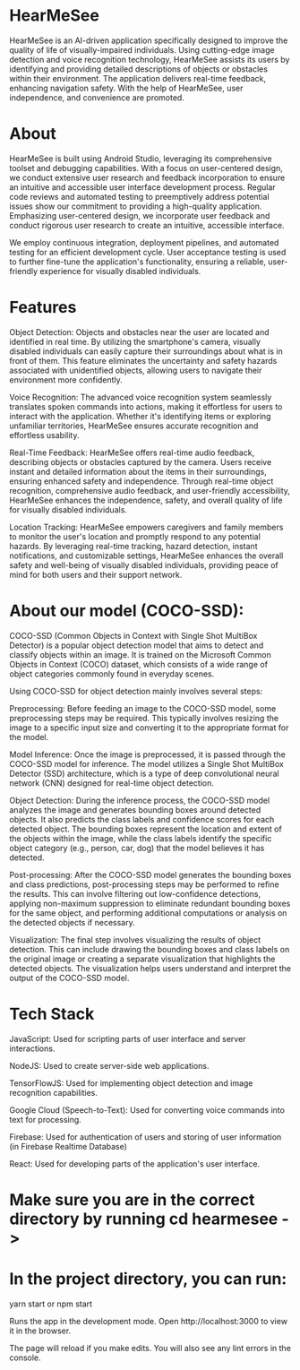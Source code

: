 # HearMeSee
HearMeSee is an AI-driven application specifically designed to improve the quality of life of visually-impaired individuals. Using cutting-edge image detection and voice recognition technology, HearMeSee assists its users by identifying and providing detailed descriptions of objects or obstacles within their environment. The application delivers real-time feedback, enhancing navigation safety. With the help of HearMeSee, user independence, and convenience are promoted.


# About

HearMeSee is built using Android Studio, leveraging its comprehensive toolset and debugging capabilities. With a focus on user-centered design, we conduct extensive user research and feedback incorporation to ensure an intuitive and accessible user interface development process. Regular code reviews and automated testing to preemptively address potential issues show our commitment to providing a high-quality application. Emphasizing user-centered design, we incorporate user feedback and conduct rigorous user research to create an intuitive, accessible interface. 

We employ continuous integration, deployment pipelines, and automated testing for an efficient development cycle. User acceptance testing is used to further fine-tune the application's functionality, ensuring a reliable, user-friendly experience for visually disabled individuals.

# Features

Object Detection: Objects and obstacles near the user are located and identified in real time. By utilizing the smartphone's camera, visually disabled individuals can easily capture their surroundings about what is in front of them. This feature eliminates the uncertainty and safety hazards associated with unidentified objects, allowing users to navigate their environment more confidently.

Voice Recognition: The advanced voice recognition system seamlessly translates spoken commands into actions, making it effortless for users to interact with the application. Whether it's identifying items or exploring unfamiliar territories, HearMeSee ensures accurate recognition and effortless usability.

Real-Time Feedback: HearMeSee offers real-time audio feedback, describing objects or obstacles captured by the camera. Users receive instant and detailed information about the items in their surroundings, ensuring enhanced safety and independence. Through real-time object recognition, comprehensive audio feedback, and user-friendly accessibility, HearMeSee enhances the independence, safety, and overall quality of life for visually disabled individuals.

Location Tracking: HearMeSee empowers caregivers and family members to monitor the user's location and promptly respond to any potential hazards. By leveraging real-time tracking, hazard detection, instant notifications, and customizable settings, HearMeSee enhances the overall safety and well-being of visually 
disabled individuals, providing peace of mind for both users and their support network.

# About our model (COCO-SSD):
COCO-SSD (Common Objects in Context with Single Shot MultiBox Detector) is a popular object detection model that aims to detect and classify objects within an image. It is trained on the Microsoft Common Objects in Context (COCO) dataset, which consists of a wide range of object categories commonly found in everyday scenes.

Using COCO-SSD for object detection mainly involves several steps:

Preprocessing: Before feeding an image to the COCO-SSD model, some preprocessing steps may be required. This typically involves resizing the image to a specific input size and converting it to the appropriate format for the model.

Model Inference: Once the image is preprocessed, it is passed through the COCO-SSD model for inference. The model utilizes a Single Shot MultiBox Detector (SSD) architecture, which is a type of deep convolutional neural network (CNN) designed for real-time object detection.

Object Detection: During the inference process, the COCO-SSD model analyzes the image and generates bounding boxes around detected objects. It also predicts the class labels and confidence scores for each detected object. The bounding boxes represent the location and extent of the objects within the image, while the class labels identify the specific object category (e.g., person, car, dog) that the model believes it has detected.

Post-processing: After the COCO-SSD model generates the bounding boxes and class predictions, post-processing steps may be performed to refine the results. This can involve filtering out low-confidence detections, applying non-maximum suppression to eliminate redundant bounding boxes for the same object, and performing additional computations or analysis on the detected objects if necessary.

Visualization: The final step involves visualizing the results of object detection. This can include drawing the bounding boxes and class labels on the original image or creating a separate visualization that highlights the detected objects. The visualization helps users understand and interpret the output of the COCO-SSD model.


# Tech Stack

JavaScript: Used for scripting parts of user interface and server interactions.

NodeJS: Used to create server-side web applications.

TensorFlowJS: Used for implementing object detection and image recognition capabilities.

Google Cloud (Speech-to-Text): Used for converting voice commands into text for processing.

Firebase: Used for authentication of users and storing of user information (in Firebase Realtime Database)

React: Used for developing parts of the application's user interface.


# Make sure you are in the correct directory by running cd hearmesee ->
# In the project directory, you can run:

yarn start or
npm start

Runs the app in the development mode.
Open http://localhost:3000 to view it in the browser.

The page will reload if you make edits.
You will also see any lint errors in the console.
